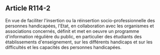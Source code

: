 ## Article R114-2

En vue de faciliter l'insertion ou la réinsertion socio-professionnelle des personnes handicapées, l'Etat,
en collaboration avec les organismes et associations concernés, définit et met en oeuvre un programme
d'information régulière du public, en particulier des étudiants des établissements d'enseignement, sur les
différents handicaps et sur les difficultés et les capacités des personnes handicapées.

